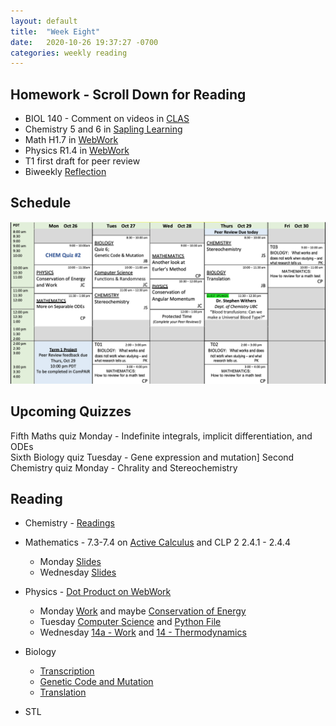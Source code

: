 ```yaml
---
layout: default
title:  "Week Eight"
date:   2020-10-26 19:37:27 -0700
categories: weekly reading
---
```


## Homework - Scroll Down for Reading
- BIOL 140 - Comment on videos in [CLAS](https://clas2.arts.ubc.ca/science)
- Chemistry 5 and 6 in [Sapling Learning](https://share.vidyard.com/watch/kMbhmAvMr9BESagCxpSTGS?)
- Math H1.7 in [WebWork](https://webwork.elearning.ubc.ca/webwork2/2020W1-2_SCIE_010_001/)
- Physics R1.4 in [WebWork](https://webwork.elearning.ubc.ca/webwork2/2020W1-2_SCIE_010_001/)
- T1 first draft for peer review
- Biweekly [Reflection](https://canvas.ubc.ca/courses/62807/quizzes/263380)

## Schedule

![Week Eight Schedule](/assets/w8schedule.png)

## Upcoming Quizzes

Fifth Maths quiz Monday - Indefinite integrals, implicit differentiation, and ODEs   
Sixth Biology quiz Tuesday - Gene expression and mutation]
Second Chemistry quiz Monday - Chrality and Stereochemistry
<!-- Fourth Physics quiz Thursday - Momentum and antidifferentiation
 -->

## Reading

- Chemistry - [Readings](https://canvas.ubc.ca/courses/62920/files/9923697/download?download_frd=1)

- Mathematics - 7.3-7.4 on [Active Calculus](https://activecalculus.org/) and CLP 2 2.4.1 - 2.4.4
	- Monday [Slides](https://canvas.ubc.ca/courses/62921/files/10664474/download?wrap=1) 
	- Wednesday [Slides](https://canvas.ubc.ca/api/v1/canvadoc_session?blob=%7B%22moderated_grading_allow_list%22:null,%22enable_annotations%22:null,%22enrollment_type%22:null,%22anonymous_instructor_annotations%22:null,%22submission_id%22:null,%22user_id%22:112240000000211395,%22attachment_id%22:10726936,%22type%22:%22canvadoc%22%7D&hmac=d356f233cd9f897fce8799784f31162d8d39b407)

- Physics - [Dot Product on WebWork](https://webwork.elearning.ubc.ca/webwork2/2020W1-2_SCIE_010_001/)
	- Monday [Work](https://canvas.ubc.ca/courses/62922/files/10612312/download?wrap=1) and maybe [Conservation of Energy](https://canvas.ubc.ca/courses/62922/files/10542604/download?wrap=1)
	- Tuesday [Computer Science](https://canvas.ubc.ca/courses/62922/assignments/719098?module_item_id=2514681) and [Python File](https://canvas.ubc.ca/courses/62922/files/10673809/download?wrap=1)
	- Wednesday [14a - Work](https://canvas.ubc.ca/courses/62922/files/10702378/download?wrap=1) and [14 - Thermodynamics](https://canvas.ubc.ca/courses/62922/files/10699370/download)

- Biology
	- [Transcription](https://canvas.ubc.ca/courses/62806/modules/items/1883029)
	- [Genetic Code and Mutation](https://canvas.ubc.ca/courses/62806/modules/items/1883030)
	- [Translation](https://canvas.ubc.ca/courses/62806/modules/items/1883031)

- STL